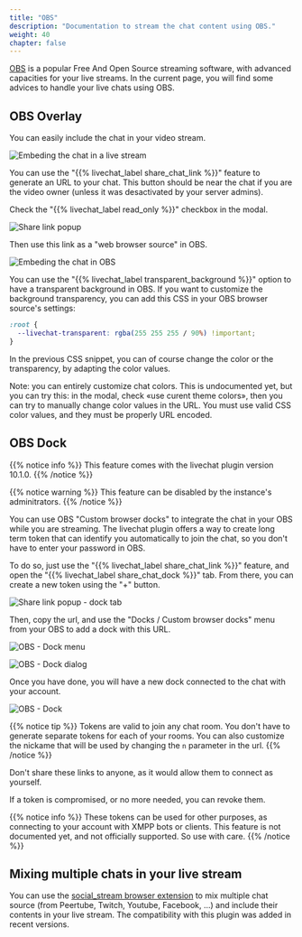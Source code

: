 ```yaml
---
title: "OBS"
description: "Documentation to stream the chat content using OBS."
weight: 40
chapter: false
---
```


[OBS](https://obsproject.com) is a popular Free And Open Source streaming software, with advanced capacities for your live streams.
In the current page, you will find some advices to handle your live chats using OBS.

## OBS Overlay

You can easily include the chat in your video stream.

![Embeding the chat in a live stream](/peertube-plugin-livechat/images/embed_chat_in_livestream.png?classes=shadow,border&height=200px)

You can use the "{{% livechat_label share_chat_link %}}" feature to generate an URL to your chat.
This button should be near the chat if you are the video owner (unless it was desactivated by your server admins).

Check the "{{% livechat_label read_only %}}" checkbox in the modal.

![Share link popup](/peertube-plugin-livechat/images/share_readonly.png?classes=shadow,border&height=200px)

Then use this link as a "web browser source" in OBS.

![Embeding the chat in OBS](/peertube-plugin-livechat/images/embed_chat_in_obs.png?classes=shadow,border&height=200px)

You can use the "{{% livechat_label transparent_background %}}" option to have a transparent background in OBS.
If you want to customize the background transparency, you can add this CSS in your OBS browser source's settings:

```css
:root {
  --livechat-transparent: rgba(255 255 255 / 90%) !important;
}
```

In the previous CSS snippet, you can of course change the color or the transparency, by adapting the color values.

Note: you can entirely customize chat colors. This is undocumented yet, but you can try this:
in the modal, check «use curent theme colors», then you can try to manually change color values in the URL.
You must use valid CSS color values, and they must be properly URL encoded.

## OBS Dock

{{% notice info %}}
This feature comes with the livechat plugin version 10.1.0.
{{% /notice %}}

{{% notice warning %}}
This feature can be disabled by the instance's adminitrators.
{{% /notice %}}

You can use OBS "Custom browser docks" to integrate the chat in your OBS while you are streaming.
The livechat plugin offers a way to create long term token that can identify you automatically to join the chat, so you don't have to enter your password in OBS.

To do so, just use the "{{% livechat_label share_chat_link %}}" feature, and open the "{{% livechat_label share_chat_dock %}}" tab.
From there, you can create a new token using the "+" button.

![Share link popup - dock tab](/peertube-plugin-livechat/images/share_dock.png?classes=shadow,border&height=200px)

Then, copy the url, and use the "Docks / Custom browser docks" menu from your OBS to add a dock with this URL.

![OBS - Dock menu](/peertube-plugin-livechat/images/obs_dock_menu.png?classes=shadow,border&height=200px)

![OBS - Dock dialog](/peertube-plugin-livechat/images/obs_dock_dialog.png?classes=shadow,border&height=200px)

Once you have done, you will have a new dock connected to the chat with your account.

![OBS - Dock](/peertube-plugin-livechat/images/obs_dock.png?classes=shadow,border&height=200px)

{{% notice tip %}}
Tokens are valid to join any chat room. You don't have to generate separate tokens for each of your rooms.
You can also customize the nickame that will be used by changing the `n` parameter in the url.
{{% /notice %}}

Don't share these links to anyone, as it would allow them to connect as yourself.

If a token is compromised, or no more needed, you can revoke them.

{{% notice info %}}
These tokens can be used for other purposes, as connecting to your account with XMPP bots or clients.
This feature is not documented yet, and not officially supported. So use with care.
{{% /notice %}}

## Mixing multiple chats in your live stream

You can use the [social_stream browser extension](https://github.com/steveseguin/social_stream#readme) to mix multiple chat source (from Peertube, Twitch, Youtube, Facebook, ...) and include their contents in your live stream.
The compatibility with this plugin was added in recent versions.
